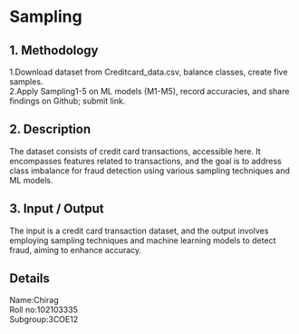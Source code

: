 
# **Sampling**


## **1. Methodology**

1.Download dataset from Creditcard_data.csv, balance classes, create five samples.<br>
2.Apply Sampling1-5 on ML models (M1-M5), record accuracies, and share findings on Github; submit link.


## **2. Description**
The dataset consists of credit card transactions, accessible here. It encompasses features related to transactions, and the goal is to address class imbalance for fraud detection using various sampling techniques and ML models.


## **3. Input / Output**
The input is a credit card transaction dataset, and the output involves employing sampling techniques and machine learning models to detect fraud, aiming to enhance accuracy.

## **Details**
Name:Chirag<br>
Roll no:102103335<br>
Subgroup:3COE12
